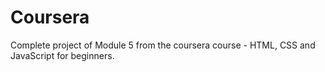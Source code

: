 # Coursera 
Complete project of Module 5 from the coursera course - HTML, CSS and JavaScript for beginners.
